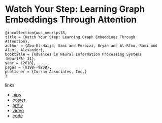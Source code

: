 # Watch Your Step: Learning Graph Embeddings Through Attention

```
@incollection{wus_neurips18,
title = {Watch Your Step: Learning Graph Embeddings Through Attention},
author = {Abu-El-Haija, Sami and Perozzi, Bryan and Al-Rfou, Rami and Alemi, Alexander},
booktitle = {Advances in Neural Information Processing Systems (NeurIPS) 31},
year = {2018},
pages = {9198--9208},
publisher = {Curran Associates, Inc.}
}
```

links
- [nips](https://nips.cc/Conferences/2018/Schedule?showEvent=11875)
- [poster](http://sami.haija.org/graph/context/poster.pdf)
- [arXiv](https://arxiv.org/abs/1710.09599)
- [video](https://www.youtube.com/watch?v=nRe5Dg6CiWI)
- [code](https://github.com/benedekrozemberczki/AttentionWalk)
